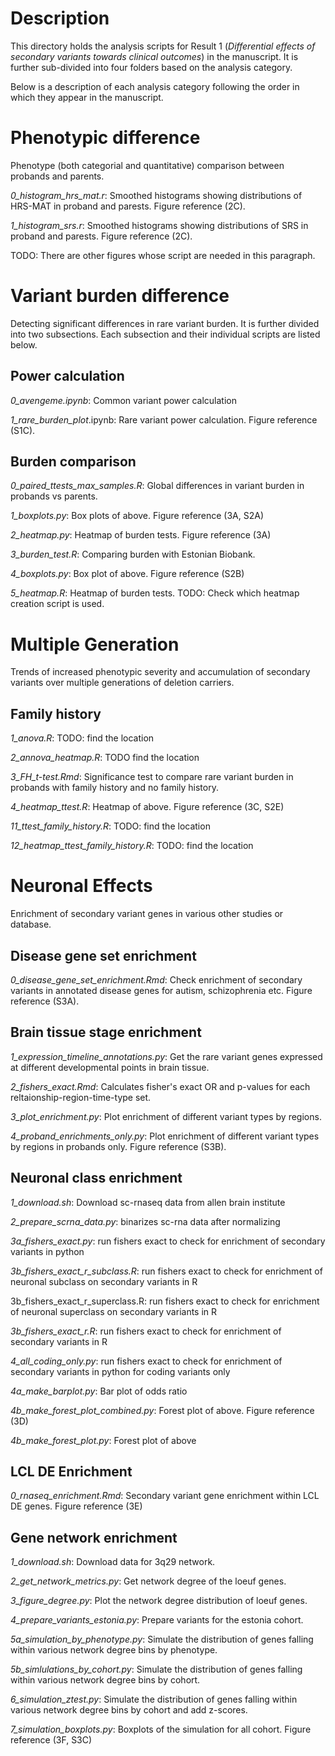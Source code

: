 # Description
This directory holds the analysis scripts for Result 1 (*Differential effects of secondary variants towards clinical outcomes*) in the manuscript. It is further sub-divided into four folders based on the analysis category. 

Below is a description of each analysis category following the order in which they appear in the manuscript.

# Phenotypic difference  
Phenotype (both categorial and quantitative) comparison between probands and parents.

*0_histogram_hrs_mat.r*: Smoothed histograms showing distributions of HRS-MAT in proband and parests. Figure reference (2C).

*1_histogram_srs.r*: Smoothed histograms showing distributions of SRS in proband and parests. Figure reference (2C). 

TODO: There are other figures whose script are needed in this paragraph.

# Variant burden difference
Detecting significant differences in rare variant burden. It is further divided into two subsections. Each subsection and their individual scripts are listed below.

## Power calculation
*0_avengeme.ipynb*: Common variant power calculation
 
*1_rare_burden_plot*.ipynb: Rare variant power calculation. Figure reference (S1C).

## Burden comparison
*0_paired_ttests_max_samples.R*: Global differences in variant burden in probands vs parents. 

*1_boxplots.py*: Box plots of above. Figure reference (3A, S2A)

*2_heatmap.py*: Heatmap of burden tests. Figure reference (3A)

*3_burden_test.R*: Comparing burden with Estonian Biobank. 

*4_boxplots.py*: Box plot of above. Figure reference (S2B)

*5_heatmap.R*: Heatmap of burden tests. TODO: Check which heatmap creation script is used.

# Multiple Generation
Trends of increased phenotypic severity and accumulation of secondary variants over multiple generations of deletion carriers.

## Family history
*1_anova.R*: TODO: find the location

*2_annova_heatmap.R*: TODO find the location

*3_FH_t-test.Rmd*: Significance test to compare rare variant burden in probands with family history and no family history.

*4_heatmap_ttest.R*: Heatmap of above. Figure reference (3C, S2E)

*11_ttest_family_history.R*: TODO: find the location

*12_heatmap_ttest_family_history.R*: TODO: find the location

# Neuronal Effects
Enrichment of secondary variant genes in various other studies or database. 

## Disease gene set enrichment
*0_disease_gene_set_enrichment.Rmd*: Check enrichment of secondary variants in annotated disease genes for autism, schizophrenia etc.  Figure reference (S3A).


## Brain tissue stage enrichment
*1_expression_timeline_annotations.py*: Get the rare variant genes expressed at different developmental points in brain tissue.

*2_fishers_exact.Rmd*: Calculates fisher's exact OR and p-values for each reltaionship-region-time-type set.

*3_plot_enrichment.py*: Plot enrichment of different variant types by regions.

*4_proband_enrichments_only.py*: Plot enrichment of different variant types by regions in probands only. Figure reference (S3B).

## Neuronal class enrichment
*1_download.sh*: Download sc-rnaseq data from allen brain institute

*2_prepare_scrna_data.py*: binarizes sc-rna data after normalizing

*3a_fishers_exact.py*: run fishers exact to check for enrichment of secondary variants in python

*3b_fishers_exact_r_subclass.R*: run fishers exact to check for enrichment of neuronal subclass on secondary variants in R

3b_fishers_exact_r_superclass.R: run fishers exact to check for enrichment of neuronal superclass on secondary variants in R

*3b_fishers_exact_r.R*: run fishers exact to check for enrichment of secondary variants in R

*4_all_coding_only.py*: run fishers exact to check for enrichment of secondary variants in python for coding variants only

*4a_make_barplot.py*: Bar plot of odds ratio

*4b_make_forest_plot_combined.py*: Forest plot of above. Figure reference (3D)

*4b_make_forest_plot.py*: Forest plot of above

## LCL DE Enrichment
*0_rnaseq_enrichment.Rmd*: Secondary variant gene enrichment within LCL DE genes. Figure reference (3E)

## Gene network enrichment
*1_download.sh*: Download data for 3q29 network.

*2_get_network_metrics.py*: Get network degree of the loeuf genes. 

*3_figure_degree.py*: Plot the network degree distribution of loeuf genes. 

*4_prepare_variants_estonia.py*: Prepare variants for the estonia cohort.

*5a_simulation_by_phenotype.py*: Simulate the distribution of genes falling within various network degree bins by phenotype. 

*5b_simlulations_by_cohort.py*: Simulate the distribution of genes falling within various network degree bins by cohort.

*6_simulation_ztest.py*: Simulate the distribution of genes falling within various network degree bins by cohort and add z-scores.

*7_simulation_boxplots.py*: Boxplots of the simulation for all cohort. Figure reference (3F, S3C)

